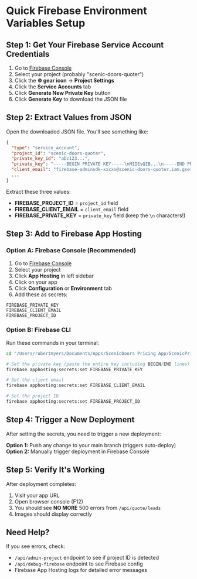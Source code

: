 # Quick Firebase Environment Variables Setup

## Step 1: Get Your Firebase Service Account Credentials

1. Go to [Firebase Console](https://console.firebase.google.com/)
2. Select your project (probably "scenic-doors-quoter")
3. Click the **⚙️ gear icon** → **Project Settings**
4. Click the **Service Accounts** tab
5. Click **Generate New Private Key** button
6. Click **Generate Key** to download the JSON file

## Step 2: Extract Values from JSON

Open the downloaded JSON file. You'll see something like:

```json
{
  "type": "service_account",
  "project_id": "scenic-doors-quoter",
  "private_key_id": "abc123...",
  "private_key": "-----BEGIN PRIVATE KEY-----\nMIIEvQIB...\n-----END PRIVATE KEY-----\n",
  "client_email": "firebase-adminsdk-xxxxx@scenic-doors-quoter.iam.gserviceaccount.com",
  ...
}
```

Extract these three values:

- **FIREBASE_PROJECT_ID** = `project_id` field
- **FIREBASE_CLIENT_EMAIL** = `client_email` field
- **FIREBASE_PRIVATE_KEY** = `private_key` field (keep the `\n` characters!)

## Step 3: Add to Firebase App Hosting

### Option A: Firebase Console (Recommended)

1. Go to [Firebase Console](https://console.firebase.google.com/)
2. Select your project
3. Click **App Hosting** in left sidebar
4. Click on your app
5. Click **Configuration** or **Environment** tab
6. Add these as secrets:

```
FIREBASE_PRIVATE_KEY
FIREBASE_CLIENT_EMAIL
FIREBASE_PROJECT_ID
```

### Option B: Firebase CLI

Run these commands in your terminal:

```bash
cd "/Users/robertmyers/Documents/Apps/ScenicDoors Pricing App/ScenicPricingApp-working"

# Set the private key (paste the entire key including BEGIN/END lines)
firebase apphosting:secrets:set FIREBASE_PRIVATE_KEY

# Set the client email
firebase apphosting:secrets:set FIREBASE_CLIENT_EMAIL

# Set the project ID
firebase apphosting:secrets:set FIREBASE_PROJECT_ID
```

## Step 4: Trigger a New Deployment

After setting the secrets, you need to trigger a new deployment:

**Option 1:** Push any change to your main branch (triggers auto-deploy)
**Option 2:** Manually trigger deployment in Firebase Console

## Step 5: Verify It's Working

After deployment completes:

1. Visit your app URL
2. Open browser console (F12)
3. You should see **NO MORE** 500 errors from `/api/quote/leads`
4. Images should display correctly

## Need Help?

If you see errors, check:

- `/api/admin-project` endpoint to see if project ID is detected
- `/api/debug-firebase` endpoint to see Firebase config
- Firebase App Hosting logs for detailed error messages
